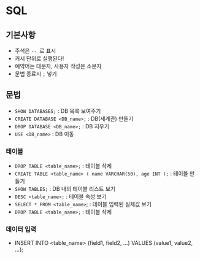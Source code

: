 # SQL

## 기본사항
* 주석은 `-- `로 표시
* 커서 단위로 실행된다!
* 예약어는 대문자, 사용자 작성은 소문자
* 문법 종료시 `;` 넣기

## 문법
* `SHOW DATABASES;` : DB 목록 보여주기 
* `CREATE DATABASE <DB_name>;` : DB(세계관) 만들기
* `DROP DATABASE <DB_name>;` : DB 지우기
* `USE <DB_name>` : DB 이동

### 테이블
* `DROP TABLE <table_name>;` : 테이블 삭제
* `CREATE TABLE <table_name> (
    name VARCHAR(50),
    age INT
);` : 테이블 만들기
* `SHOW TABLES;` : DB 내의 테이블 리스트 보기
* `DESC <table_name>;` : 테이블 속성 보기
* `SELECT * FROM <table_name>`; : 테이블 입력된 실제값 보기
* `DROP TABLE <table_name>;` : 테이블 삭제


### 데이터 입력
* INSERT INTO <table_name> (field1, field2, ...)
    VALUES (value1, value2, ...);
